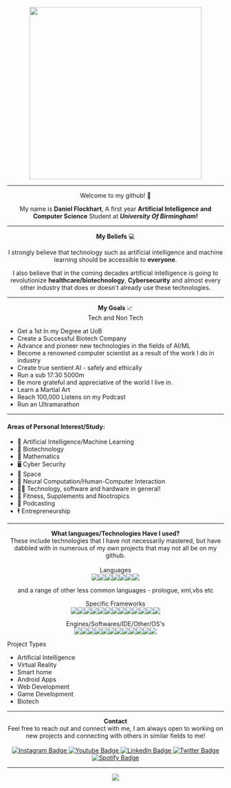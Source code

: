 <div id="header" align="center">
<img src="https://www.studyacrossthepond.com/sites/default/files/birm-uni.jpeg" width="400"/>
</div>

<hr>
<div align="center">
Welcome to my github! 👋

My name is **Daniel Flockhart**, A first year **Artificial Intelligence and Computer Science** Student at **_University Of Birmingham_!**
</div>
<hr>
<div align="center">
<b>My Beliefs</b> 💻

I strongly believe that technology such as artificial intelligence and machine learning should be accessible to **everyone**. 

I also believe that in the coming decades artificial intelligence is going to revolutionize **healthcare/biotechnology**, **Cybersecurity** and almost every other industry that does or doesn't already use these technologies.
</div>
<hr>
<div align="center">
<b>My Goals</b> 📈
<br>
Tech and Non Tech
</div>
<div>
<ul>
    <li> Get a 1st In my Degree at UoB
    <li> Create a Successful Biotech Company
    <li> Advance and pioneer new technologies in the fields of AI/ML
    <li> Become a renowned computer scientist as a result of the work I do in industry
    <li> Create true sentient AI - safely and ethically
    <li> Run a sub 17:30 5000m
    <li> Be more grateful and appreciative of the world I live in.
    <li> Learn a Martial Art
    <li> Reach 100,000 Listens on my Podcast
    <li> Run an Ultramarathon
</div>
<hr>
<div>
<h4>Areas of Personal Interest/Study:</h4>
<ul>
    <li>🤖 Artificial Intelligence/Machine Learning</li>
    <li>🍃 Biotechnology</li>
    <li>🧮 Mathematics</li>
    <li>🖥️ Cyber Security</li>
    <li>🚀 Space</li>
    <li>🧠 Neural Computation/Human-Computer Interaction</li>
    <li>👨‍💻 Technology, software and hardware in general!</li>
	<li>💪 Fitness, Supplements and Nootropics</li>
    <li>🎤 Podcasting</li>
	<li>🕴️ Entrepreneurship</li>
</ul>
</div>
<hr>
<div align="center">
<b>What languages/Technologies Have I used?</b>

<br>
These include technologies that I have not necessarily mastered, but have dabbled with in numerous of my own projects that may not all be on my github.
<br>
<br>
Languages
<br>
<img src="https://img.shields.io/badge/python-3670A0?style=for-the-badge&logo=python&logoColor=ffdd54"><img src="https://img.shields.io/badge/java-%23ED8B00.svg?style=for-the-badge&logo=java&logoColor=white"><img src="https://img.shields.io/badge/html5-%23E34F26.svg?style=for-the-badge&logo=html5&logoColor=white"><img src="https://img.shields.io/badge/javascript-%23323330.svg?style=for-the-badge&logo=javascript&logoColor=%23F7DF1E"><img src="https://img.shields.io/badge/css3-%231572B6.svg?style=for-the-badge&logo=css3&logoColor=white"><img src="https://img.shields.io/badge/c%23-%23239120.svg?style=for-the-badge&logo=c-sharp&logoColor=white"><img src="https://img.shields.io/badge/c++-%2300599C.svg?style=for-the-badge&logo=c%2B%2B&logoColor=white">

and a range of other less common languages - prologue, xml,vbs etc


Specific Frameworks
<br>
<img src="https://img.shields.io/badge/TensorFlow-%23FF6F00.svg?style=for-the-badge&logo=TensorFlow&logoColor=white"><img src="https://img.shields.io/badge/Keras-%23D00000.svg?style=for-the-badge&logo=Keras&logoColor=white"><img src="https://img.shields.io/badge/Matplotlib-%23#ffffff.svg?style=for-the-badge&logo=Matplotlib&logoColor=white"><img src="https://img.shields.io/badge/numpy-%23013243.svg?style=for-the-badge&logo=numpy&logoColor=white"><img src="https://img.shields.io/badge/pandas-%23150458.svg?style=for-the-badge&logo=pandas&logoColor=white"><img src="https://img.shields.io/badge/PyTorch-%23EE4C2C.svg?style=for-the-badge&logo=PyTorch&logoColor=white"><img src="https://img.shields.io/badge/SciPy-%230C55A5.svg?style=for-the-badge&logo=scipy&logoColor=%white"><img src="https://img.shields.io/badge/scikit--learn-%23F7931E.svg?style=for-the-badge&logo=scikit-learn&logoColor=white"><img src="https://img.shields.io/badge/node.js-6DA55F?style=for-the-badge&logo=node.js&logoColor=white"><img src="https://img.shields.io/badge/react-%2320232a.svg?style=for-the-badge&logo=react&logoColor=%2361DAFB"><img src="https://img.shields.io/badge/react_native-%2320232a.svg?style=for-the-badge&logo=react&logoColor=%2361DAFB"><img src="https://img.shields.io/badge/django-%23092E20.svg?style=for-the-badge&logo=django&logoColor=white"><img src="https://img.shields.io/badge/Firebase-039BE5?style=for-the-badge&logo=Firebase&logoColor=white">

Engines/Softwares/IDE/Other/OS's
<br>
<img src="https://img.shields.io/badge/unity-%23000000.svg?style=for-the-badge&logo=unity&logoColor=white"><img src="https://img.shields.io/badge/blender-%23F5792A.svg?style=for-the-badge&logo=blender&logoColor=white"><img src="https://img.shields.io/badge/Android%20Studio-3DDC84.svg?style=for-the-badge&logo=android-studio&logoColor=white"><img src="https://img.shields.io/badge/Tor-7D4698?style=for-the-badge&logo=Tor-Browser&logoColor=white"><img src="https://img.shields.io/badge/Tails%20-56347C?&style=for-the-badge&logo=tails&logoColor=white"><img src="https://img.shields.io/badge/Kali-268BEE?style=for-the-badge&logo=kalilinux&logoColor=white"><img src="https://img.shields.io/badge/Linux-FCC624?style=for-the-badge&logo=linux&logoColor=black"><img src="https://img.shields.io/badge/Windows-0078D6?style=for-the-badge&logo=windows&logoColor=white"><img src="https://img.shields.io/badge/Adobe%20Premiere%20Pro-9999FF.svg?style=for-the-badge&logo=Adobe%20Premiere%20Pro&logoColor=white"><img src="https://img.shields.io/badge/Itch.io-%23FF0B34.svg?style=for-the-badge&logo=Itch.io&logoColor=white"><img src="https://img.shields.io/badge/-Arduino-00979D?style=for-the-badge&logo=Arduino&logoColor=white"><img src="https://img.shields.io/badge/-RaspberryPi-C51A4A?style=for-the-badge&logo=Raspberry-Pi">
</div>

Project Types
<ul>
    <li>Artificial Intelligence</li>
    <li>Virtual Reality</li>
    <li>Smart home</li>
    <li>Android Apps</li>
    <li>Web Development</li>
    <li>Game Development</li>
    <li>Biotech</li>
</ul>

<hr>
<div id="header" align="center">
    <b>Contact</b>
    <br>
    Feel free to reach out and connect with me, I am always open to working on new projects and connecting with others in similar fields to me!
    <br>
    <br>
  <div id="badges">
    <a href="https://instagram.com/dan.flockhart">
      <img src="https://img.shields.io/badge/Instagram-purple?style=for-the-badge&logo=instagram&logoColor=white" alt="Instagram Badge"/>
    </a>
    <a href="https://www.youtube.com/channel/UCz96mpu6a7TGsFv7wjpODiw">
      <img src="https://img.shields.io/badge/Youtube-darkred?style=for-the-badge&logo=youtube&logoColor=white" alt="Youtube Badge"/>
    </a>
    <a href="https://www.linkedin.com/in/daniel-flockhart-257b40201/">
      <img src="https://img.shields.io/badge/LinkedIn-green?style=for-the-badge&logo=linkedin&logoColor=white" alt="LinkedIn Badge"/>
    </a>
    <a href="https://twitter.com/danielflockhart">
      <img src="https://img.shields.io/badge/Twitter-blue?style=for-the-badge&logo=twitter&logoColor=white" alt="Twitter Badge"/>
    </a>
    <a href="https://open.spotify.com/show/5SBchBkeYbmTCZjHwsAi8S?si=4c8b0ae6c8aa4dc4">
      <img src="https://img.shields.io/badge/Spotify-darkgreen?style=for-the-badge&logo=spotify&logoColor=white" alt="Spotify Badge"/>
    </a>
  </div>
</div>
<hr>
<div align="center">

<div class="row">
  <div class="column">
    <img src="https://github-readme-stats.vercel.app/api/top-langs/?username=danielflockhart&layout=compact">
  </div>
  </div>
</div>
</div>



<!--
 ██████╗██╗  ██╗██╗██╗     ██╗     ███████╗██████╗ ██╗   ██╗██╗██████╗ ███████╗
██╔════╝██║  ██║██║██║     ██║     ██╔════╝██╔══██╗██║   ██║██║██╔══██╗██╔════╝
██║     ███████║██║██║     ██║     █████╗  ██║  ██║██║   ██║██║██████╔╝█████╗  
██║     ██╔══██║██║██║     ██║     ██╔══╝  ██║  ██║╚██╗ ██╔╝██║██╔══██╗██╔══╝  
╚██████╗██║  ██║██║███████╗███████╗███████╗██████╔╝ ╚████╔╝ ██║██████╔╝███████╗
 ╚═════╝╚═╝  ╚═╝╚═╝╚══════╝╚══════╝╚══════╝╚═════╝   ╚═══╝  ╚═╝╚═════╝ ╚══════╝
-->
